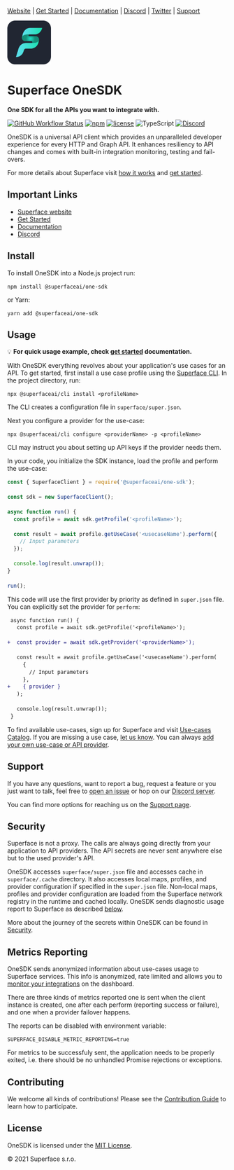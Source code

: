 [Website](https://superface.ai) | [Get Started](https://superface.ai/docs/getting-started) | [Documentation](https://superface.ai/docs) | [Discord](https://sfc.is/discord) | [Twitter](https://twitter.com/superfaceai) | [Support](https://superface.ai/support)

<img src="https://github.com/superfaceai/one-sdk-js/raw/main/docs/LogoGreen.png" alt="Superface" width="100" height="100">

# Superface OneSDK

**One SDK for all the APIs you want to integrate with.**

[![GitHub Workflow Status](https://img.shields.io/github/workflow/status/superfaceai/one-sdk-js/CI)](https://github.com/superfaceai/one-sdk-js/actions/workflows/main.yml)
[![npm](https://img.shields.io/npm/v/@superfaceai/one-sdk)](https://www.npmjs.com/package/@superfaceai/one-sdk)
[![license](https://img.shields.io/npm/l/@superfaceai/one-sdk)](LICENSE)
![TypeScript](https://img.shields.io/static/v1?message=TypeScript&&logoColor=ffffff&color=007acc&labelColor=5c5c5c&label=built%20with)
[![Discord](https://img.shields.io/discord/819563244418105354?logo=discord&logoColor=fff)](https://sfc.is/discord)

OneSDK is a universal API client which provides an unparalleled developer experience for every HTTP and Graph API. It enhances resiliency to API changes and comes with built-in integration monitoring, testing and fail-overs.

For more details about Superface visit [how it works](https://superface.ai/how-it-works) and [get started](https://superface.ai/docs/getting-started).

## Important Links

- [Superface website](https://superface.ai)
- [Get Started](https://superface.ai/docs/getting-started)
- [Documentation](https://superface.ai/docs)
- [Discord](https://sfc.is/discord)

## Install

To install OneSDK into a Node.js project run:

```shell
npm install @superfaceai/one-sdk
```

or Yarn:

```shell
yarn add @superfaceai/one-sdk
```

## Usage

💡 **For quick usage example, check [get started](https://superface.ai/docs/getting-started) documentation.**

With OneSDK everything revolves about your application's use cases for an API.
To get started, first install a use case profile using the [Superface CLI](https://github.com/superfaceai/cli). In the project directory, run:

```shell
npx @superfaceai/cli install <profileName>
```

The CLI creates a configuration file in `superface/super.json`.

Next you configure a provider for the use-case:

```shell
npx @superfaceai/cli configure <providerName> -p <profileName>
```

CLI may instruct you about setting up API keys if the provider needs them.

In your code, you initialize the SDK instance, load the profile and perform the use-case:

```js
const { SuperfaceClient } = require('@superfaceai/one-sdk');

const sdk = new SuperfaceClient();

async function run() {
  const profile = await sdk.getProfile('<profileName>');

  const result = await profile.getUseCase('<usecaseName').perform({
    // Input parameters
  });

  console.log(result.unwrap());
}

run();
```

This code will use the first provider by priority as defined in `super.json` file. You can explicitly set the provider for `perform`:

```diff
 async function run() {
   const profile = await sdk.getProfile('<profileName>');

+  const provider = await sdk.getProvider('<providerName>');

   const result = await profile.getUseCase('<usecaseName').perform(
     {
       // Input parameters
     },
+    { provider }
   );

   console.log(result.unwrap());
 }
```

To find available use-cases, sign up for Superface and visit [Use-cases Catalog](https://superface.ai/catalog). If you are missing a use case, [let us know](#support). You can always [add your own use-case or API provider](https://superface.ai/docs/guides/how-to-create).

<!-- TODO: point to docs for working with the result object -->

## Support

If you have any questions, want to report a bug, request a feature or you just want to talk, feel free to [open an issue](https://github.com/superfaceai/one-sdk-js/issues/new/choose) or hop on our [Discord server](https://sfc.is/discord).

You can find more options for reaching us on the [Support page](https://superface.ai/support).

## Security

Superface is not a proxy. The calls are always going directly from your application to API providers. The API secrets are never sent anywhere else but to the used provider's API.

OneSDK accesses `superface/super.json` file and accesses cache in `superface/.cache` directory. It also accesses local maps, profiles, and provider configuration if specified in the `super.json` file. Non-local maps, profiles and provider configuration are loaded from the Superface network registry in the runtime and cached locally. OneSDK sends diagnostic usage report to Superface as described [below](#metrics-reporting).

More about the journey of the secrets within OneSDK can be found in [Security](SECURITY.md).

## Metrics Reporting

OneSDK sends anonymized information about use-cases usage to Superface services. This info is anonymized, rate limited and allows you to [monitor your integrations](https://superface.ai/docs/integrations-monitoring) on the dashboard.

There are three kinds of metrics reported one is sent when the client instance is created, one after each perform (reporting success or failure), and one when a provider failover happens.

The reports can be disabled with environment variable:

```shell
SUPERFACE_DISABLE_METRIC_REPORTING=true
```

For metrics to be successfuly sent, the application needs to be properly exited, i.e. there should be no unhandled Promise rejections or exceptions.

## Contributing

We welcome all kinds of contributions! Please see the [Contribution Guide](CONTRIBUTING.md) to learn how to participate.

## License

OneSDK is licensed under the [MIT License](LICENSE).

© 2021 Superface s.r.o.

<!-- TODO: allcontributors -->
